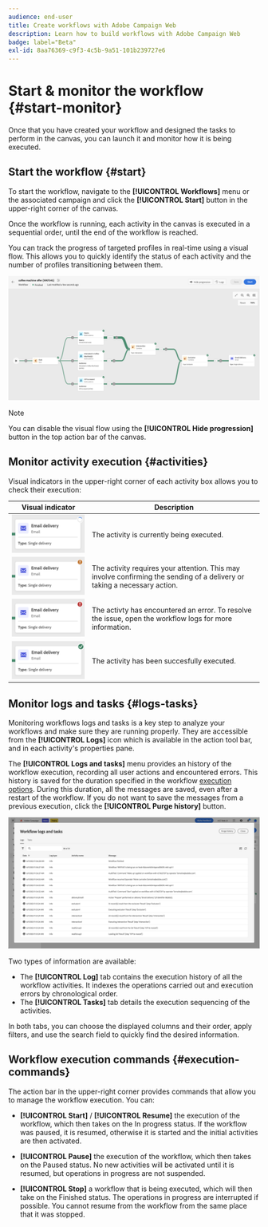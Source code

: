 ```yaml
---
audience: end-user
title: Create workflows with Adobe Campaign Web
description: Learn how to build workflows with Adobe Campaign Web
badge: label="Beta" 
exl-id: 8aa76369-c9f3-4c5b-9a51-101b239727e6
---
```

# Start & monitor the workflow {#start-monitor}

Once that you have created your workflow and designed the tasks to perform in the canvas, you can launch it and monitor how it is being executed. 

## Start the workflow {#start}

To start the workflow, navigate to the **[!UICONTROL Workflows]** menu or the associated campaign and click the **[!UICONTROL Start]** button in the upper-right corner of the canvas.

Once the workflow is running, each activity in the canvas is executed in a sequential order, until the end of the workflow is reached.

You can track the progress of targeted profiles in real-time using a visual flow. This allows you to quickly identify the status of each activity and the number of profiles transitioning between them.

![](assets/workflow-execution.png)

>[!NOTE]
>
>You can disable the visual flow using the **[!UICONTROL Hide progression]** button in the top action bar of the canvas.

## Monitor activity execution {#activities}

Visual indicators in the upper-right corner of each activity box allows you to check their execution:

|Visual indicator | Description | 
|-----|------------|
|![](assets/activity-status-pending.png) | The activity is currently being executed. |
|![](assets/activity-status-orange.png)| The activity requires your attention. This may involve confirming the sending of a delivery or taking a necessary action. |
|![](assets/activity-status-red.png)| The activty has encountered an error. To resolve the issue, open the workflow logs for more information.|
|![](assets/activity-status-green.png)| The activity has been succesfully executed. | 

## Monitor logs and tasks {#logs-tasks}

Monitoring workflows logs and tasks is a key step to analyze your workflows and make sure they are running properly. They are accessible from the **[!UICONTROL Logs]** icon which is available in the action tool bar, and in each activity's properties pane.

The **[!UICONTROL Logs and tasks]** menu provides an history of the workflow execution, recording all user actions and encountered errors. This history is saved for the duration specified in the workflow [execution options](workflow-settings.md). During this duration, all the messages are saved, even after a restart of the workflow. If you do not want to save the messages from a previous execution, click the **[!UICONTROL Purge history]** button.

![](assets/workflow-logs.png)

Two types of information are available:

* The **[!UICONTROL Log]** tab contains the execution history of all the workflow activities. It indexes the operations carried out and execution errors by chronological order.
* The **[!UICONTROL Tasks]** tab details the execution sequencing of the activities. 

In both tabs, you can choose the displayed columns and their order, apply filters, and use the search field to quickly find the desired information.

## Workflow execution commands {#execution-commands}

The action bar in the upper-right corner provides commands that allow you to manage the workflow execution. You can:

* **[!UICONTROL Start]** / **[!UICONTROL Resume]** the execution of the  workflow, which then takes on the In progress status. If the workflow was paused, it is resumed, otherwise it is started and the initial activities are then activated.

* **[!UICONTROL Pause]** the execution of the workflow, which then takes on the Paused status. No new activities will be activated until it is resumed, but operations in progress are not suspended.

* **[!UICONTROL Stop]** a workflow that is being executed, which will then take on the Finished status. The operations in progress are interrupted if possible. You cannot resume from the workflow from the same place that it was stopped.
